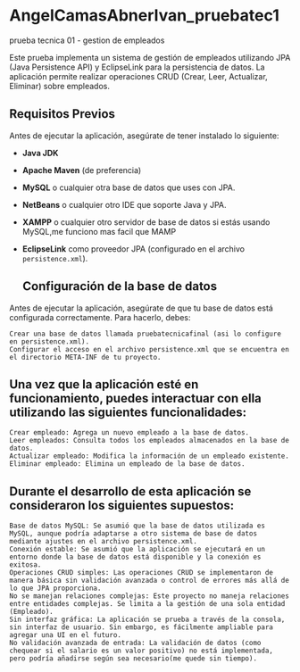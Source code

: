# AngelCamasAbnerIvan_pruebatec1
prueba tecnica 01 - gestion de empleados


Este prueba implementa un sistema de gestión de empleados utilizando JPA (Java Persistence API) y EclipseLink para la persistencia de datos. La aplicación permite realizar operaciones CRUD (Crear, Leer, Actualizar, Eliminar) sobre empleados.
## Requisitos Previos
Antes de ejecutar la aplicación, asegúrate de tener instalado lo siguiente:
- **Java JDK** 
- **Apache Maven** (de preferencia)
- **MySQL** o cualquier otra base de datos que uses con JPA.
- **NetBeans** o cualquier otro IDE que soporte Java y JPA.
- **XAMPP** o cualquier otro servidor de base de datos si estás usando MySQL,me funciono mas facil que MAMP
- **EclipseLink** como proveedor JPA (configurado en el archivo `persistence.xml`).

  ## Configuración de la base de datos

Antes de ejecutar la aplicación, asegúrate de que tu base de datos está configurada correctamente. Para hacerlo, debes:

    Crear una base de datos llamada pruebatecnicafinal (asi lo configure en persistence.xml).
    Configurar el acceso en el archivo persistence.xml que se encuentra en el directorio META-INF de tu proyecto.

  ## Una vez que la aplicación esté en funcionamiento, puedes interactuar con ella utilizando las siguientes funcionalidades:

    Crear empleado: Agrega un nuevo empleado a la base de datos.
    Leer empleados: Consulta todos los empleados almacenados en la base de datos.
    Actualizar empleado: Modifica la información de un empleado existente.
    Eliminar empleado: Elimina un empleado de la base de datos.


   ## Durante el desarrollo de esta aplicación se consideraron los siguientes supuestos:

    Base de datos MySQL: Se asumió que la base de datos utilizada es MySQL, aunque podría adaptarse a otro sistema de base de datos mediante ajustes en el archivo persistence.xml.
    Conexión estable: Se asumió que la aplicación se ejecutará en un entorno donde la base de datos está disponible y la conexión es exitosa.
    Operaciones CRUD simples: Las operaciones CRUD se implementaron de manera básica sin validación avanzada o control de errores más allá de lo que JPA proporciona.
    No se manejan relaciones complejas: Este proyecto no maneja relaciones entre entidades complejas. Se limita a la gestión de una sola entidad (Empleado).
    Sin interfaz gráfica: La aplicación se prueba a través de la consola, sin interfaz de usuario. Sin embargo, es fácilmente ampliable para agregar una UI en el futuro.
    No validación avanzada de entrada: La validación de datos (como chequear si el salario es un valor positivo) no está implementada, pero podría añadirse según sea necesario(me quede sin tiempo).
